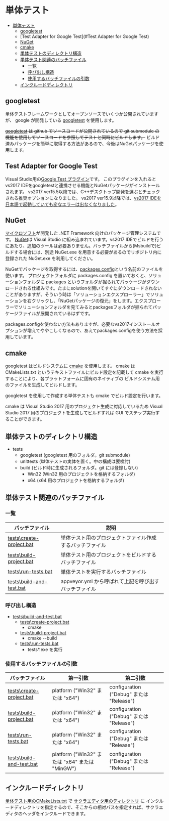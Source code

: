 # 単体テスト

<!-- TOC -->

- [単体テスト](#単体テスト)
    - [googletest](#googletest)
    - [Test Adapter for Google Test](#Test Adapter for Google Test)
    - [NuGet](#NuGet)
    - [cmake](#cmake)
    - [単体テストのディレクトリ構造](#単体テストのディレクトリ構造)
    - [単体テスト関連のバッチファイル](#単体テスト関連のバッチファイル)
        - [一覧](#一覧)
        - [呼び出し構造](#呼び出し構造)
        - [使用するバッチファイルの引数](#使用するバッチファイルの引数)
    - [インクルードディレクトリ](#インクルードディレクトリ)

<!-- /TOC -->

## googletest

単体テストフレームワークとしてオープンソースでいくつか公開されていますが、
google が開発している [googletest](https://github.com/google/googletest) を使用します。

~~[googletest](https://github.com/google/googletest) は github でソースコードが公開されているので
git submodule の機能を使用してソースコードを参照してテストと同時にビルドします。~~
ビルド済みパッケージを簡単に取得する方法があるので、今後はNuGetパッケージを使用します。

## Test Adapter for Google Test

Visual Studio用の[Google Test プラグイン](https://marketplace.visualstudio.com/items?itemName=VisualCPPTeam.TestAdapterforGoogleTest)です。
このプラグインを入れるとvs2017 IDEをgoogletestと連携させる機能とNuGetパッケージがインストールされます。
vs2017 ver15.5以降では、C++デスクトップ開発を選ぶとチェックされる推奨オプションになりました。
vs2017 ver15.9以降では、[vs2017 IDEを日本語で起動していても変なエラーは出なくなりました](http://nasatame.hatenablog.com/entry/2018/03/16/092507)。

## NuGet

[マイクロソフト](https://www.microsoft.com/)が開発した .NET Framework 向けのパッケージ管理システムです。
[NuGet](https://www.nuget.org/)は Visual Studio に組み込まれています。vs2017 IDEでビルドを行うにあたり、追加のツールは必要ありません。バッチファイルから(Msbuildで)ビルドする場合には、別途 NuGet.exe を用意する必要があるのでリポジトリ内に登録された NuGet.exe を利用してください。

NuGetでパッケージを取得するには、[packages.config](https://docs.microsoft.com/en-us/nuget/reference/packages-config)という名前のファイルを使います。
プロジェクトフォルダに packages.config を置いておくと、ソリューションフォルダに packages というフォルダが掘られてパッケージがダウンロードされる仕組みです。たまにsolutionを開いてすぐにダウンロードされないことがありますが、そういう時は「ソリューションエクスプローラー」でソリューションを右クリックし、「NuGetパッケージの復元」をします。エクスプローラーでソリューションフォルダを見てみるとpackagesフォルダが掘られてパッケージファイルが展開されているはずです。

packages.configを使わない方法もありますが、必要なvs2017インストールオプションが増えてややこしくなるので、あえてpackages.configを使う方法を採用しています。


## cmake

googletest はビルドシステムに [cmake](https://cmake.org/) を使用します。
cmake は CMakeLists.txt というテキストファイルにビルド設定を記載して
cmake を実行することにより、各プラットフォームに固有のネイティブの
ビルドシステム用のファイルを生成してビルドします。

googletest を使用して作成する単体テストも cmake でビルド設定を行います。

cmake は Visual Studio 2017 用のプロジェクト生成に対応しているため
Visual Studio 2017 用のプロジェクトを生成してビルドすれば 
GUI でステップ実行することができます。

## 単体テストのディレクトリ構造

- tests
    - googletest (googletest 用のフォルダ。git submodule)
    - unittests (単体テストの実体を置く。中の構成は要検討)
    - build (ビルド時に生成されるフォルダ。git には登録しない)
        - Win32 (Win32 用のプロジェクトを格納するフォルダ)
        - x64   (x64 用のプロジェクトを格納するフォルダ)

## 単体テスト関連のバッチファイル

### 一覧

| バッチファイル | 説明 |
----|---- 
|[tests\create-project.bat](tests/create-project.bat)| 単体テスト用のプロジェクトファイル作成するバッチファイル |
|[tests\build-project.bat](tests/build-project.bat)  | 単体テスト用のプロジェクトをビルドするバッチファイル |
|[tests\run-tests.bat](tests/run-tests.bat)          | 単体テストを実行するバッチファイル |
|[tests\build-and-test.bat](tests/build-and-test.bat)| appveyor.yml から呼ばれて上記を呼び出すバッチファイル  |

### 呼び出し構造

- [tests\build-and-test.bat](tests/build-and-test.bat)
    - [tests\create-project.bat](tests/create-project.bat)
        - cmake
    - [tests\build-project.bat](tests/build-project.bat)
        - cmake --build
    - [tests\run-tests.bat](tests/run-tests.bat)
        - tests*.exe を実行

### 使用するバッチファイルの引数

| バッチファイル | 第一引数 | 第二引数 |
----|----|----
|[tests\create-project.bat](tests/create-project.bat)| platform ("Win32" または "x64") | configuration ("Debug" または "Release")  |
|[tests\build-project.bat](tests/build-project.bat)  | platform ("Win32" または "x64") | configuration ("Debug" または "Release")  |
|[tests\run-tests.bat](tests/run-tests.bat)          | platform ("Win32" または "x64") | configuration ("Debug" または "Release")  |
|[tests\build-and-test.bat](tests/build-and-test.bat)| platform ("Win32" または "x64" または "MinGW") | configuration ("Debug" または "Release")  |

## インクルードディレクトリ

[単体テスト用のCMakeLists.txt](tests/unittests/CMakeLists.txt) で [サクラエディタ用のディレクトリ](sakura_core) に
インクルードディレクトリを指定するので、そこからの相対パスを指定すれば、サクラエディタのヘッダをインクルードできます。
